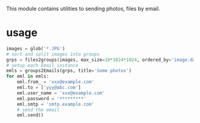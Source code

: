 This module contains utilities to sending photos, files by email.

# usage

```python
images = glob('*.JPG')
# sort and split images into groups
grps = files2groups(images, max_size=10*1024*1024, ordered_by='image.date')
# setup each Email instance
emls = groups2Emails(grps, title='Some photos')
for eml in emls:
    eml.from_ = 'xxx@example.com'
    eml.to = ['yyy@abc.com']
    eml.user_name = 'xxx@example.com'
    eml.password = '*********'
    eml.smtp = 'smtp.example.com'
    # send the email
    eml.send()
```